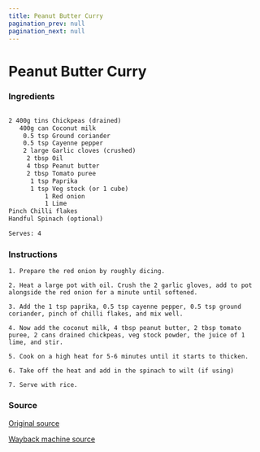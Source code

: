 ```yaml
---
title: Peanut Butter Curry
pagination_prev: null
pagination_next: null
---
```


# Peanut Butter Curry

### Ingredients

```markdown

2 400g tins Chickpeas (drained)
   400g can Coconut milk
    0.5 tsp Ground coriander
    0.5 tsp Cayenne pepper  
    2 large Garlic cloves (crushed)
     2 tbsp Oil
     4 tbsp Peanut butter
     2 tbsp Tomato puree
      1 tsp Paprika
      1 tsp Veg stock (or 1 cube)
          1 Red onion
          1 Lime
Pinch Chilli flakes
Handful Spinach (optional)

Serves: 4
```

### Instructions

`1. Prepare the red onion by roughly dicing.`

`2. Heat a large pot with oil. Crush the 2 garlic gloves, add to pot alongside the red onion for a minute until softened.`

`3. Add the 1 tsp paprika, 0.5 tsp cayenne pepper, 0.5 tsp ground coriander, pinch of chilli flakes, and mix well.`

`4. Now add the coconut milk, 4 tbsp peanut butter, 2 tbsp tomato puree, 2 cans drained chickpeas, veg stock powder, the juice of 1 lime, and stir.`

`5. Cook on a high heat for 5-6 minutes until it starts to thicken.`

`6. Take off the heat and add in the spinach to wilt (if using)`

`7. Serve with rice.`

### Source

[Original source](https://healthylivingjames.co.uk/10-minute-peanut-butter-curry/)

[Wayback machine source](https://web.archive.org/web/20220813172008/https://healthylivingjames.co.uk/10-minute-peanut-butter-curry)
